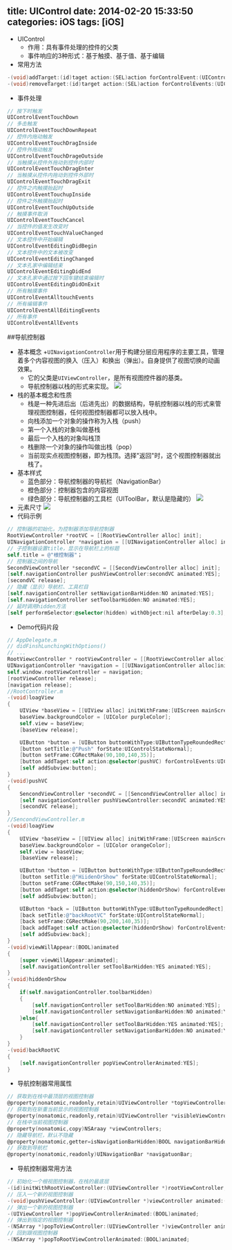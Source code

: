 title: UIControl
date: 2014-02-20 15:33:50
categories: iOS
tags: [iOS]
---
- UIControl
    + 作用：具有事件处理的控件的父类
    + 事件响应的3种形式：基于触摸、基于值、基于编辑
- 常用方法
```Objective-C
-(void)addTarget:(id)taget action:(SEL)action forControlEvent:(UIControlEvents)controlEvents //添加一个事件
-(void)removeTarget:(id)target action:(SEL)action forControlEvents:(UIControlEvents)controlEvents // 移除某一个事件
```
- 事件处理
```Objective-C
// 按下时触发
UIControlEventTouchDown
// 多击触发
UIControlEventTouchDownRepeat
// 控件内拖动触发
UIControlEventTouchDragInside
// 控件外拖动触发
UIControlEventTouchDrageOutside
// 当触摸从控件外拖动到控件内部时
UIControlEventTouchDragEnter
// 当触摸从控件内拖动到控件外部时
UIControlEventTouchDragExit
// 控件之内触摸抬起时
UIControlEventTouchupInside
// 控件之外触摸抬起时
UIControlEventTouchUpOutside
// 触摸事件取消
UIControlEventTouchCancel
// 当控件的值发生改变时
UIControlEventTouchValueChanged
// 文本控件中开始编辑
UIControlEventEditingDidBegin
// 文本控件中的文本被改变
UIControlEventEditingChanged
// 文本孔家中编辑结束
UIControlEventEditingDidEnd
// 文本孔家中通过按下回车键结束编辑时
UIControlEventEditingDidOnExit
// 所有触摸事件
UIControlEventAlltouchEvents
// 所有编辑事件
UIControlEventAllEditingEvents
// 所有事件
UIControlEventAllEvents
```

##导航控制器
- 基本概念
    +`UINavigationController`用于构建分层应用程序的主要工具，管理着多个内容视图的换入（压入）和换出（弹出）。自身提供了视图切换的动画效果。
    + 它的父类是`UIViewController`，是所有视图控件器的基类。
    + 导航控制器以栈的形式来实现。
![](https://github.com/zt1991616/blog/raw/master/Image/14022004.png)
- 栈的基本概念和性质
    + 栈是一种先进后出（后进先出）的数据结构，导航控制器以栈的形式来管理视图控制器，任何视图控制器都可以放入栈中。
    + 向栈添加一个对象的操作称为入栈（push）
    + 第一个入栈的对象叫做基栈
    + 最后一个入栈的对象叫栈顶
    + 栈删除一个对象的操作叫做出栈（pop）
    + 当前现实点视图控制器，即为栈顶。选择"返回"时，这个视图控制器就出栈了。
- 基本样式
    + 蓝色部分：导航控制器的导航栏（NavigationBar）
    + 橙色部分：控制器包含的内容视图
    + 绿色部分：导航控制器的工具栏（UIToolBar，默认是隐藏的）
![](https://github.com/zt1991616/blog/raw/master/Image/14022005.png)
- 元素尺寸
![](https://github.com/zt1991616/blog/raw/master/Image/14022006.png)
- 代码示例
```Objective-c
// 控制器的初始化，为控制器添加导航控制器
RootViewController *rootVC = [[RootViewController alloc] init];
UINavigationController *navigation = [[UINavigationController alloc] initWithRootViewController:rootVC];
// 子控制器设置title，显示在导航栏上的标题
self.title = @"根控制器"；
// 控制器之间的导航
SecondViewController *secondVC = [[SecondViewController alloc] init];
[self.navigationController pushViewController:secondVC animated:YES];
[secondVC release];
// 隐藏（显示）导航栏、工具栏目
[self.navigationController setNavigationBarHidden:NO animated:YES];
[self.navigationController setToolbarHidden:NO animated:YES];
// 延时调用hidden方法
[self performSelector:@selector(hidden) withObject:nil afterDelay:0.3];
```
- Demo代码片段
```Objective-c
// AppDelegate.m
// didFinshLunchingWithOptions()
// ...
RootViewcController * rootViewController = [[RootViewcController alloc] init];
UINavigationController *navigation = [[UINavigationController alloc]initWithRootViewController:rootViewController];
self.window.rootViewController = navigation;
[rootViewController release];
[navigation release];
//RootController.m 
-(void)loagView
{
	UIView *baseView = [[UIView alloc] initWithFrame:[UIScreen mainScreen] applicationFrame];
	baseView.backgroundColor = [UIColor purpleColor];
	self.view = baseView;
	[baseView release];

	UIButton *button = [UIButton buttonWithType:UIButtonTypeRoundedRect];
	[button setTitle:@"Push" forState:UIControlStateNormal];
	[button setFrame:CGRectMake(90,100,140,35)];
	[button addTaget:self action:@selector(pushVC) forControlEvents:UIControlEventTouchUpInside];
	[self addSubview:button];
}
-(void)pushVC
{
	SencondViewController *secondVC = [[SencondViewController alloc] init];
	[self navigationController pushViewController:secondVC animated:YES];
	[secondVC release];
}
//SencondViewController.m
-(void)loagView
{
	UIView *baseView = [[UIView alloc] initWithFrame:[UIScreen mainScreen] applicationFrame];
	baseView.backgroundColor = [UIColor orangeColor];
	self.view = baseView;
	[baseView release];

	UIButton *button = [UIButton buttonWithType:UIButtonTypeRoundedRect];
	[button setTitle:@"HiidenOrShow" forState:UIControlStateNormal];
	[button setFrame:CGRectMake(90,150,140,35)];
	[button addTaget:self action:@selector(hiddenOrShow) forControlEvents:UIControlEventTouchUpInside];
	[self addSubview:button];

	UIButton *back = [UIButton buttonWithType:UIButtonTypeRoundedRect];
	[back setTitle:@"backRootVC" forState:UIControlStateNormal];
	[back setFrame:CGRectMake(90,200,140,35)];
	[back addTaget:self action:@selector(hiddenOrShow) forControlEvents:UIControlEventTouchUpInside];
	[self addSubview:back];
}
-(void)viewWillAppear:(BOOL)animated
{
	[super viewWillAppear:animated];
	[self.navigationController setToolBarHidden:YES animated:YES];
}
-(void)hiddenOrShow
{
	if(self.navigationController.toolbarHidden)
	{
		[self.navigationController setToolBarHidden:NO animated:YES];
		[self.navigationController setNavigationBarHidden:NO animated:YES];
	}else{
		[self.navigationController setToolBarHidden:YES animated:YES];
		[self.navigationController setNavigationBarHidden:NO animated:YES];
	}
}
-(void)backRootVC
{
	[self.navigationController popViewControllerAnimated:YES];
}
```
- 导航控制器常用属性
```Objective-C
// 获取到在栈中最顶层的视图控制器
@property(nonatomic,readonly,retain)UIViewController *topViewController;
// 获取到在斩重当前显示的视图控制器
@property(nonatomic,readonly,retain)UIViewController *visibleViewController;
// 在栈中当前视图控制器
@property(nonatomic,copy)NSAraay *viewControllers;
// 隐藏导航栏，默认不隐藏
@property(nonatomic,getter=isNavigationBarHidden)BOOL navigationBarHidden;
// 获取到导航栏
@property(nonatomic,readonly)UINavigationBar *navigatuonBar;
```
- 导航控制器常用方法
```Objective-C
// 初始化一个根视图控制器，在栈的最底层
-(id)initWithRootViewController:(UIViewController *)rootViewController;
// 压入一个新的视图控制器
-(void)pushViewController:(UIViewController *)viewController animated:(BOOL)animated;
// 弹出一个新的视图控制器
-(UIViewController *)popViewControllerAnimated:(BOOL)animated;
// 弹出到指定的视图控制器
-(NSArray *)popToViewController:(UIViewController *)viewController animated:(BOOL)animated;
// 回到跟视图控制器
-(NSArray *)popToRootViewControllerAnimated:(BOOL)animated;
```